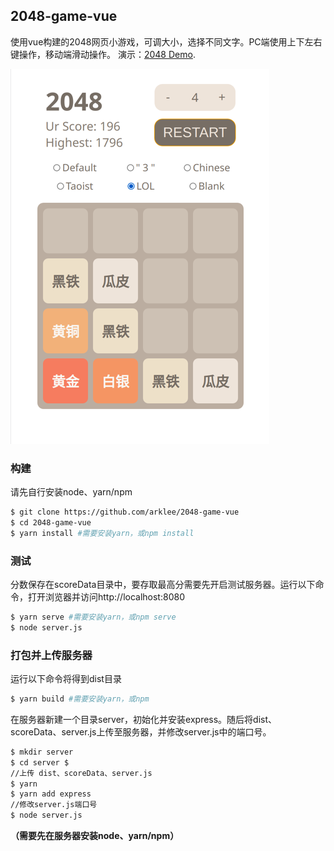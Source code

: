 ## 2048-game-vue

使用vue构建的2048网页小游戏，可调大小，选择不同文字。PC端使用上下左右键操作，移动端滑动操作。
演示：[2048 Demo](https://www.iwannacode.space).

![preview](screenshot/image1.png)

### 构建
请先自行安装node、yarn/npm
```bash
$ git clone https://github.com/arklee/2048-game-vue
$ cd 2048-game-vue
$ yarn install #需要安装yarn，或npm install
```
### 测试
分数保存在scoreData目录中，要存取最高分需要先开启测试服务器。运行以下命令，打开浏览器并访问http://localhost:8080

```bash
$ yarn serve #需要安装yarn，或npm serve
$ node server.js
```

### 打包并上传服务器
运行以下命令将得到dist目录
```bash
$ yarn build #需要安装yarn，或npm
```
在服务器新建一个目录server，初始化并安装express。随后将dist、scoreData、server.js上传至服务器，并修改server.js中的端口号。
```bash
$ mkdir server
$ cd server $
//上传 dist、scoreData、server.js
$ yarn
$ yarn add express
//修改server.js端口号
$ node server.js
```
**（需要先在服务器安装node、yarn/npm）**

